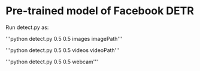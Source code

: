 
# Pre-trained model of Facebook DETR

Run detect.py as:

'''python detect.py 0.5 0.5 images imagePath'''

'''python detect.py 0.5 0.5 videos videoPath'''

'''python detect.py 0.5 0.5 webcam'''
